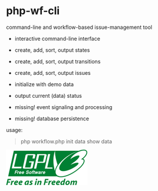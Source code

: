 # php-wf-cli

command-line and workflow-based issue-management tool

+ interactive command-line interface

+ create, add, sort, output states

+ create, add, sort, output transitions

+ create, add, sort, output issues

+ initialize with demo data

+ output current (data) status

+ missing! event signaling and processing

+ missing! database persistence 

usage:

> php workflow.php
> init data
> show data 

![lgplv3](./lgplv3.png)